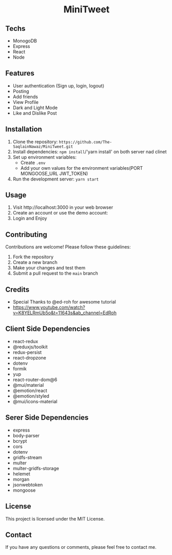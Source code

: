 <h1 align="center">MiniTweet</h1>

## Techs
- MonogoDB
- Express
- React
- Node

## Features
- User authentication (Sign up, login, logout)
- Posting
- Add friends
- View Profile
- Dark and Light Mode
- Like and Dislike Post

## Installation
1. Clone the repository: `https://github.com/The-SaqlainNawaz/MiniTweet.git`
2. Install dependencies: `npm install`/'yarn install' on both server nad clinet
3. Set up environment variables:
   - Create `.env`
   - Add your own values for the environment variables(PORT MONGOOSE_URL JWT_TOKEN)
4. Run the development server: `yarn start`

## Usage
1. Visit http://localhost:3000 in your web browser
2. Create an account or use the demo account:
3. Login and Enjoy

## Contributing
Contributions are welcome! Please follow these guidelines:
1. Fork the repository
2. Create a new branch
3. Make your changes and test them
4. Submit a pull request to the `main` branch

## Credits
- Special Thanks to @ed-roh for awesome tutorial
- https://www.youtube.com/watch?v=K8YELRmUb5o&t=11643s&ab_channel=EdRoh

## Client Side Dependencies
  - react-redux
- @reduxjs/toolkit
- redux-persist
- react-dropzone
- dotenv
- formik
- yup
- react-router-dom@6
- @mui/material
- @emotion/react
- @emotion/styled
- @mui/icons-material

## Serer Side Dependencies
- express
- body-parser
- bcrypt
- cors
- dotenv
- gridfs-stream
- multer
- multer-gridfs-storage
- helemet
- morgan
- jsonwebtoken
- mongoose
 
## License
This project is licensed under the MIT License.

## Contact
If you have any questions or comments, please feel free to contact me.

